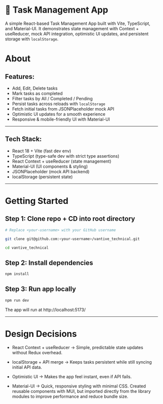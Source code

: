 # 📝 Task Management App

A simple React-based Task Management App built with Vite, TypeScript, and Material-UI. It demonstrates state management with Context + useReducer, mock API integration, optimistic UI updates, and persistent storage with `localStorage`.

# About

## Features:

- Add, Edit, Delete tasks
- Mark tasks as completed
- Filter tasks by All / Completed / Pending
- Persist tasks across reloads with `localStorage`
- Fetch initial tasks from JSONPlaceholder mock API
- Optimistic UI updates for a smooth experience
- Responsive & mobile-friendly UI with Material-UI

---

## Tech Stack:

- React 18 + Vite (fast dev env)
- TypeScript (type-safe dev with strict type assertions)
- React Context + useReducer (state management)
- Material-UI (UI components & styling)
- JSONPlaceholder (mock API backend)
- localStorage (persistent state)

---

# Getting Started

## Step 1: Clone repo + CD into root directory

```bash
# Replace <your-username> with your GitHub username

git clone git@github.com:<your-username>/vantive_technical.git

cd vantive_technical
```

## Step 2: Install dependencies

```bash
npm install
```

## Step 3: Run app locally

```bash
npm run dev
```

The app will run at http://localhost:5173/

---

# Design Decisions

- React Context + useReducer → Simple, predictable state updates without Redux overhead.

- localStorage + API merge → Keeps tasks persistent while still syncing initial API data.

- Optimistic UI → Makes the app feel instant, even if API fails.

- Material-UI → Quick, responsive styling with minimal CSS. Created reusable components with MUI, but imported directly from the library modules to improve performance and reduce bundle size.

